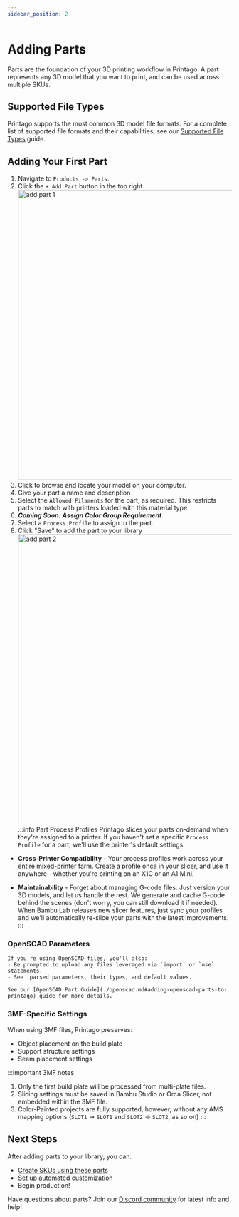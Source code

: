 ```yaml
---
sidebar_position: 2
---
```


# Adding Parts

Parts are the foundation of your 3D printing workflow in Printago. A part represents any 3D model that you want to print, and can be used across multiple SKUs.

## Supported File Types

Printago supports the most common 3D model file formats. For a complete list of supported file formats and their capabilities, see our [Supported File Types](./supported-files.md) guide.

## Adding Your First Part

1. Navigate to `Products -> Parts`.
2. Click the `+ Add Part` button in the top right
    <img src="/img/add_part_1.gif" width="650" alt="add part 1" />
3. Click to browse and locate your model on your computer.
4. Give your part a name and description
5. Select the `Allowed Filaments` for the part, as required.  This restricts parts to match with printers loaded with this material type.
6. ***Coming Soon: Assign Color Group Requirement***
6. Select a `Process Profile` to assign to the part.
7. Click "Save" to add the part to your library
    <img src="/img/add_part_2.gif" width="650" alt="add part 2" />
:::info Part Process Profiles
Printago slices your parts on-demand when they're assigned to a printer. If you haven't set a specific `Process Profile` for a part, we'll use the printer's default settings.

- **Cross-Printer Compatibility** - Your process profiles work across your entire mixed-printer farm. Create a profile once in your slicer, and use it anywhere—whether you're printing on an X1C or an A1 Mini.

- **Maintainability** - Forget about managing G-code files. Just version your 3D models, and let us handle the rest. We generate and cache G-code behind the scenes (don't worry, you can still download it if needed). When Bambu Lab releases new slicer features, just sync your profiles and we'll automatically re-slice your parts with the latest improvements.
:::

### OpenSCAD Parameters
    If you're using OpenSCAD files, you'll also:
    - Be prompted to upload any files leveraged via `import` or `use` statements.
    - See  parsed parameters, their types, and default values.
    
    See our [OpenSCAD Part Guide](./openscad.md#adding-openscad-parts-to-printago) guide for more details.
### 3MF-Specific Settings
When using 3MF files, Printago preserves:
- Object placement on the build plate
- Support structure settings
- Seam placement settings

:::important 3MF notes
1. Only the first build plate will be processed from multi-plate files.
2. Slicing settings must be saved in Bambu Studio or Orca Slicer, not embedded within the 3MF file.
3. Color-Painted projects are fully supported, however, without any AMS mapping options
     (`SLOT1` -> `SLOT1` and  `SLOT2` -> `SLOT2`, as so on)
:::

## Next Steps

After adding parts to your library, you can:
- [Create SKUs using these parts](./sku-management.md)
- [Set up automated customization](./openscad.md)
- Begin production!

Have questions about parts? Join our [Discord community](https://discord.gg/RCFA2u99De) for latest info and help!